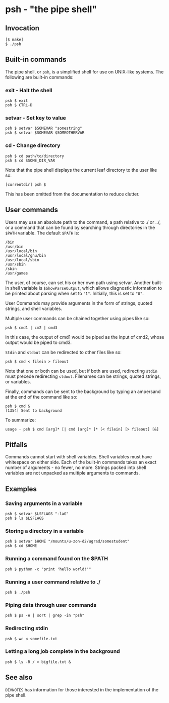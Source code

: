 # psh - "the pipe shell"

## Invocation
    [$ make]
	$ ./psh

## Built-in commands
The pipe shell, or `psh`, is a simplified shell for use on UNIX-like systems. The following are built-in commands:

### exit - Halt the shell
	psh $ exit
	psh $ CTRL-D

### setvar - Set key to value
	psh $ setvar $SOMEVAR "somestring"
	psh $ setvar $SOMEVAR $SOMEOTHERVAR

### cd - Change directory
	psh $ cd path/to/directory
	psh $ cd $SOME_DIR_VAR

Note that the pipe shell displays the current leaf directory to the user like so:

	[currentdir] psh $

This has been omitted from the documentation to reduce clutter.

## User commands
Users may use an absolute path to the command, a path relative to ./ or ../, or a command that can be found by searching through directories in the `$PATH` variable. The default `$PATH` is:

    /bin
    /usr/bin
    /usr/local/bin
    /usr/local/gnu/bin
    /usr/local/sbin
    /usr/sbin
    /sbin
    /usr/games

The user, of course, can set his or her own path using setvar. Another built-in shell variable is `$ShowParseOutput`, which allows diagnostic information to be printed about parsing when set to `"1"`. Initially, this is set to `"0"`.

User Commands may provide arguments in the form of strings, quoted strings, and shell variables.

Multiple user commands can be chained together using pipes like so:

    psh $ cmd1 | cm2 | cmd3

In this case, the output of cmd1 would be piped as the input of cmd2, whose output would be piped to cmd3.

`Stdin` and `stdout` can be redirected to other files like so:

    psh $ cmd < filein > fileout

Note that one or both can be used, but if both are used, redirecting `stdin` must precede redirecting `stdout`. Filenames can be strings, quoted strings, or variables.

Finally, commands can be sent to the background by typing an ampersand at the end of the command like so:

    psh $ cmd &
    [1354] Sent to background

To summarize:

    usage - psh $ cmd [arg]* [| cmd [arg]* ]* [< filein] [> fileout] [&]

## Pitfalls
Commands cannot start with shell variables. Shell variables must have whitespace on either side. Each of the built-in commands takes an exact number of arguments - no fewer, no more. Strings packed into shell variables are not unpacked as multiple arguments to commands.

## Examples
### Saving arguments in a variable
	psh $ setvar $LSFLAGS "-laG"
	psh $ ls $LSFLAGS

### Storing a directory in a variable
	psh $ setvar $HOME "/mounts/u-zon-d2/ugrad/somestudent"
	psh $ cd $HOME

### Running a command found on the $PATH
	psh $ python -c "print 'hello world!'"

### Running a user command relative to ./
	psh $ ./psh

### Piping data through user commands
	psh $ ps -e | sort | grep -in "psh"

### Redirecting stdin
	psh $ wc < somefile.txt

### Letting a long job complete in the background
	psh $ ls -R / > bigfile.txt &


## See also
`DEVNOTES` has information for those interested in the implementation of the pipe shell.

